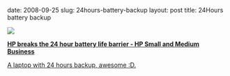date: 2008-09-25
slug: 24hours-battery-backup
layout: post
title: 24Hours battery backup


<a href="http://www.hp.com/sbso/solutions/pc_expertise/battery/?dimid=1120194186&amp;dicid=null&amp;jumpid=em_edm/us/sep08/all/psg-nb/offer/1-5gnv4/mcc|dyvx/mb/notebook-tabletpc/elitebook_24h_batterylife"><img src="/tumblr_files/kLg0R7T3teafdxlzBZ0oM80Bo1_400.jpg"/></a><br/><p><a href="http://www.hp.com/sbso/solutions/pc_expertise/battery/?dimid=1120194186&amp;dicid=null&amp;jumpid=em_edm/us/sep08/all/psg-nb/offer/1-5gnv4/mcc%7Cdyvx/mb/notebook-tabletpc/elitebook_24h_batterylife" target="_blank"><b>HP breaks the 24 hour battery life barrier - HP Small and Medium Business</b><br/>

A laptop with 24 hours backup, awesome :D.</a></p>
